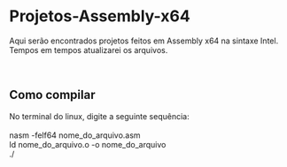 <h1>Projetos-Assembly-x64</h1>

<p>
Aqui serão encontrados projetos feitos em Assembly x64 na sintaxe Intel.
Tempos em tempos atualizarei os arquivos.
</p>
<br>
<h2>Como compilar</h2>

<p>
No terminal do linux, digite a seguinte sequência: <br><br>
nasm -felf64 nome_do_arquivo.asm <br>
ld nome_do_arquivo.o -o nome_do_arquivo <br>
./<nome_do_arquivo>
</p>
